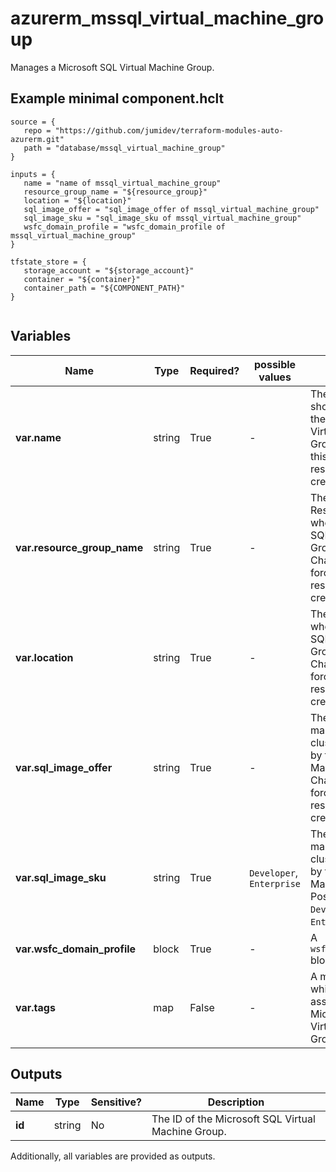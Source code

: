 # azurerm_mssql_virtual_machine_group

Manages a Microsoft SQL Virtual Machine Group.

## Example minimal component.hclt

```hcl
source = {
   repo = "https://github.com/jumidev/terraform-modules-auto-azurerm.git" 
   path = "database/mssql_virtual_machine_group" 
}

inputs = {
   name = "name of mssql_virtual_machine_group" 
   resource_group_name = "${resource_group}" 
   location = "${location}" 
   sql_image_offer = "sql_image_offer of mssql_virtual_machine_group" 
   sql_image_sku = "sql_image_sku of mssql_virtual_machine_group" 
   wsfc_domain_profile = "wsfc_domain_profile of mssql_virtual_machine_group" 
}

tfstate_store = {
   storage_account = "${storage_account}" 
   container = "${container}" 
   container_path = "${COMPONENT_PATH}" 
}


```

## Variables

| Name | Type | Required? |  possible values |  Description |
| ---- | ---- | --------- |  ----------- | ----------- |
| **var.name** | string | True | -  |  The name which should be used for the Microsoft SQL Virtual Machine Group. Changing this forces a new resource to be created. | 
| **var.resource_group_name** | string | True | -  |  The name of the Resource Group where the Microsoft SQL Virtual Machine Group should exist. Changing this forces a new resource to be created. | 
| **var.location** | string | True | -  |  The Azure Region where the Microsoft SQL Virtual Machine Group should exist. Changing this forces a new resource to be created. | 
| **var.sql_image_offer** | string | True | -  |  The offer type of the marketplace image cluster to be used by the SQL Virtual Machine Group. Changing this forces a new resource to be created. | 
| **var.sql_image_sku** | string | True | `Developer`, `Enterprise`  |  The sku type of the marketplace image cluster to be used by the SQL Virtual Machine Group. Possible values are `Developer` and `Enterprise`. | 
| **var.wsfc_domain_profile** | block | True | -  |  A `wsfc_domain_profile` block. | 
| **var.tags** | map | False | -  |  A mapping of tags which should be assigned to the Microsoft SQL Virtual Machine Group. | 



## Outputs

| Name | Type | Sensitive? | Description |
| ---- | ---- | --------- | --------- |
| **id** | string | No  | The ID of the Microsoft SQL Virtual Machine Group. | 

Additionally, all variables are provided as outputs.
